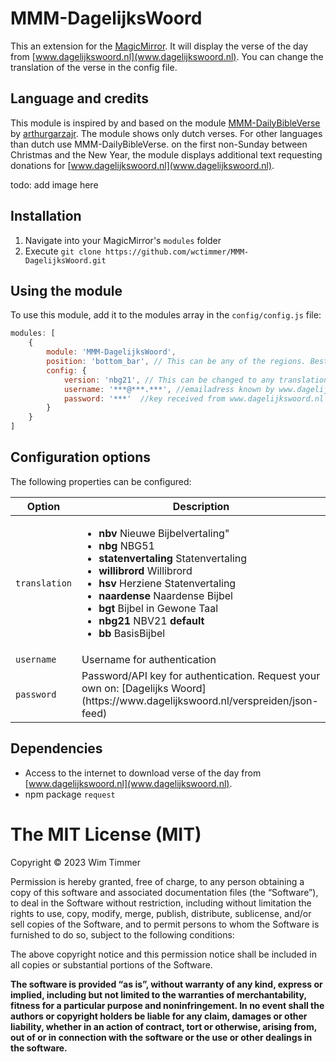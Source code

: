 # MMM-DagelijksWoord
This an extension for the [MagicMirror](https://github.com/MichMich/MagicMirror). It will display the verse of the day from [www.dagelijkswoord.nl](www.dagelijkswoord.nl). You can change the translation of the verse in the config file. 

## Language and credits
This module is inspired by and based on the module [MMM-DailyBibleVerse](https://github.com/arthurgarzajr/MMM-DailyBibleVerse/blob/master/README.md) by [arthurgarzajr](https://github.com/arthurgarzajr). The module shows only dutch verses. For other languages than dutch use MMM-DailyBibleVerse. on the first non-Sunday between Christmas and the New Year, the module displays additional text requesting donations for [www.dagelijkswoord.nl](www.dagelijkswoord.nl).

todo: add image here

## Installation
1. Navigate into your MagicMirror's `modules` folder 
2. Execute `git clone https://github.com/wctimmer/MMM-DagelijksWoord.git`


## Using the module

To use this module, add it to the modules array in the `config/config.js` file:
````javascript
modules: [
	{
		module: 'MMM-DagelijksWoord',
		position: 'bottom_bar',	// This can be any of the regions. Best result is in the bottom_bar as verses can take multiple lines in a day.
		config: {
			version: 'nbg21', // This can be changed to any translation you want
            username: '***@***.***', //emailadress known by www.dagelijkswoord.nl
            password: '***'  //key received from www.dagelijkswoord.nl
		}
	}
]
````

## Configuration options

The following properties can be configured:


<table width="100%">
	<thead>
		<tr>
			<th>Option</th>
			<th width="100%">Description</th>
		</tr>
	<thead>
	<tbody>
		<tr>
			<td><code>translation</code></td>
			<td>
                <ul>
                    <li><strong>nbv</strong> Nieuwe Bijbelvertaling"</li>
                    <li><strong>nbg</strong> NBG51</li>
                    <li><strong>statenvertaling</strong> Statenvertaling</li>
                    <li><strong>willibrord</strong> Willibrord</li>
                    <li><strong>hsv</strong> Herziene Statenvertaling</li>
                    <li><strong>naardense</strong> Naardense Bijbel</li>
                    <li><strong>bgt</strong> Bijbel in Gewone Taal</li>
                    <li><strong>nbg21</strong> NBV21 <strong>default</strong></li>
                    <li><strong>bb</strong> BasisBijbel</li>
                </ul>
            </td>
		</tr>
		<tr>
			<td><code>username</code></td>
			<td>Username for authentication</td>
		</tr>
        <tr>
			<td><code>password</code></td>
			<td>Password/API key for authentication. Request your own on: [Dagelijks Woord](https://www.dagelijkswoord.nl/verspreiden/json-feed)</td>
		</tr>
	</tbody>
</table>

## Dependencies
- Access to the internet to download verse of the day from [www.dagelijkswoord.nl](www.dagelijkswoord.nl).
- npm package `request`

The MIT License (MIT)
=====================

Copyright © 2023 Wim Timmer

Permission is hereby granted, free of charge, to any person
obtaining a copy of this software and associated documentation
files (the “Software”), to deal in the Software without
restriction, including without limitation the rights to use,
copy, modify, merge, publish, distribute, sublicense, and/or sell
copies of the Software, and to permit persons to whom the
Software is furnished to do so, subject to the following
conditions:

The above copyright notice and this permission notice shall be
included in all copies or substantial portions of the Software.

**The software is provided “as is”, without warranty of any kind, express or implied, including but not limited to the warranties of merchantability, fitness for a particular purpose and noninfringement. In no event shall the authors or copyright holders be liable for any claim, damages or other liability, whether in an action of contract, tort or otherwise, arising from, out of or in connection with the software or the use or other dealings in the software.**
